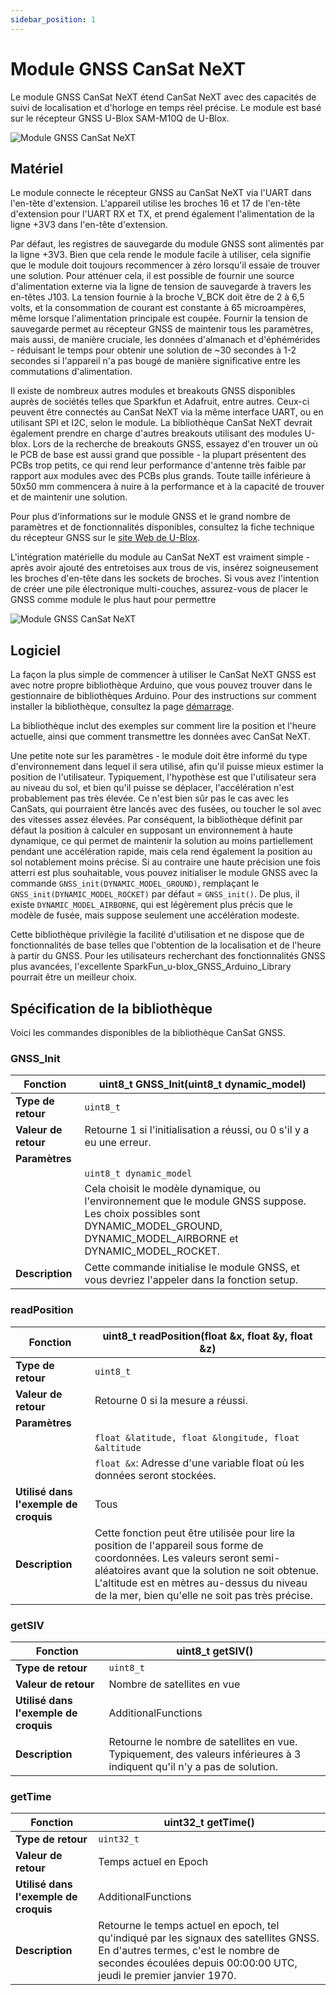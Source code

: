 ```yaml
---
sidebar_position: 1
---
```


# Module GNSS CanSat NeXT

Le module GNSS CanSat NeXT étend CanSat NeXT avec des capacités de suivi de localisation et d'horloge en temps réel précise. Le module est basé sur le récepteur GNSS U-Blox SAM-M10Q de U-Blox.

![Module GNSS CanSat NeXT](./img/GNSS.png)

## Matériel

Le module connecte le récepteur GNSS au CanSat NeXT via l'UART dans l'en-tête d'extension. L'appareil utilise les broches 16 et 17 de l'en-tête d'extension pour l'UART RX et TX, et prend également l'alimentation de la ligne +3V3 dans l'en-tête d'extension.

Par défaut, les registres de sauvegarde du module GNSS sont alimentés par la ligne +3V3. Bien que cela rende le module facile à utiliser, cela signifie que le module doit toujours recommencer à zéro lorsqu'il essaie de trouver une solution. Pour atténuer cela, il est possible de fournir une source d'alimentation externe via la ligne de tension de sauvegarde à travers les en-têtes J103. La tension fournie à la broche V_BCK doit être de 2 à 6,5 volts, et la consommation de courant est constante à 65 microampères, même lorsque l'alimentation principale est coupée. Fournir la tension de sauvegarde permet au récepteur GNSS de maintenir tous les paramètres, mais aussi, de manière cruciale, les données d'almanach et d'éphémérides - réduisant le temps pour obtenir une solution de ~30 secondes à 1-2 secondes si l'appareil n'a pas bougé de manière significative entre les commutations d'alimentation.

Il existe de nombreux autres modules et breakouts GNSS disponibles auprès de sociétés telles que Sparkfun et Adafruit, entre autres. Ceux-ci peuvent être connectés au CanSat NeXT via la même interface UART, ou en utilisant SPI et I2C, selon le module. La bibliothèque CanSat NeXT devrait également prendre en charge d'autres breakouts utilisant des modules U-blox. Lors de la recherche de breakouts GNSS, essayez d'en trouver un où le PCB de base est aussi grand que possible - la plupart présentent des PCBs trop petits, ce qui rend leur performance d'antenne très faible par rapport aux modules avec des PCBs plus grands. Toute taille inférieure à 50x50 mm commencera à nuire à la performance et à la capacité de trouver et de maintenir une solution.

Pour plus d'informations sur le module GNSS et le grand nombre de paramètres et de fonctionnalités disponibles, consultez la fiche technique du récepteur GNSS sur le [site Web de U-Blox](https://www.u-blox.com/en/product/sam-m10q-module).

L'intégration matérielle du module au CanSat NeXT est vraiment simple - après avoir ajouté des entretoises aux trous de vis, insérez soigneusement les broches d'en-tête dans les sockets de broches. Si vous avez l'intention de créer une pile électronique multi-couches, assurez-vous de placer le GNSS comme module le plus haut pour permettre 

![Module GNSS CanSat NeXT](./img/stack.png)

## Logiciel

La façon la plus simple de commencer à utiliser le CanSat NeXT GNSS est avec notre propre bibliothèque Arduino, que vous pouvez trouver dans le gestionnaire de bibliothèques Arduino. Pour des instructions sur comment installer la bibliothèque, consultez la page [démarrage](./../course/lesson1).

La bibliothèque inclut des exemples sur comment lire la position et l'heure actuelle, ainsi que comment transmettre les données avec CanSat NeXT.

Une petite note sur les paramètres - le module doit être informé du type d'environnement dans lequel il sera utilisé, afin qu'il puisse mieux estimer la position de l'utilisateur. Typiquement, l'hypothèse est que l'utilisateur sera au niveau du sol, et bien qu'il puisse se déplacer, l'accélération n'est probablement pas très élevée. Ce n'est bien sûr pas le cas avec les CanSats, qui pourraient être lancés avec des fusées, ou toucher le sol avec des vitesses assez élevées. Par conséquent, la bibliothèque définit par défaut la position à calculer en supposant un environnement à haute dynamique, ce qui permet de maintenir la solution au moins partiellement pendant une accélération rapide, mais cela rend également la position au sol notablement moins précise. Si au contraire une haute précision une fois atterri est plus souhaitable, vous pouvez initialiser le module GNSS avec la commande `GNSS_init(DYNAMIC_MODEL_GROUND)`, remplaçant le `GNSS_init(DYNAMIC_MODEL_ROCKET)` par défaut = `GNSS_init()`. De plus, il existe `DYNAMIC_MODEL_AIRBORNE`, qui est légèrement plus précis que le modèle de fusée, mais suppose seulement une accélération modeste.

Cette bibliothèque privilégie la facilité d'utilisation et ne dispose que de fonctionnalités de base telles que l'obtention de la localisation et de l'heure à partir du GNSS. Pour les utilisateurs recherchant des fonctionnalités GNSS plus avancées, l'excellente SparkFun_u-blox_GNSS_Arduino_Library pourrait être un meilleur choix.

## Spécification de la bibliothèque

Voici les commandes disponibles de la bibliothèque CanSat GNSS.

### GNSS_Init

| Fonction             | uint8_t GNSS_Init(uint8_t dynamic_model)                          |
|----------------------|--------------------------------------------------------------------|
| **Type de retour**   | `uint8_t`                                                          |
| **Valeur de retour** | Retourne 1 si l'initialisation a réussi, ou 0 s'il y a eu une erreur. |
| **Paramètres**       |                                                                    |
|                      | `uint8_t dynamic_model`                                           |
|                      | Cela choisit le modèle dynamique, ou l'environnement que le module GNSS suppose. Les choix possibles sont DYNAMIC_MODEL_GROUND, DYNAMIC_MODEL_AIRBORNE et DYNAMIC_MODEL_ROCKET. |
| **Description**      | Cette commande initialise le module GNSS, et vous devriez l'appeler dans la fonction setup. |

### readPosition

| Fonction             | uint8_t readPosition(float &x, float &y, float &z)          |
|----------------------|--------------------------------------------------------------------|
| **Type de retour**   | `uint8_t`                                                          |
| **Valeur de retour** | Retourne 0 si la mesure a réussi.                           |
| **Paramètres**       |                                                                    |
|                      | `float &latitude, float &longitude, float &altitude`                                    |
|                      | `float &x`: Adresse d'une variable float où les données seront stockées. |
| **Utilisé dans l'exemple de croquis** | Tous                                                  |
| **Description**      | Cette fonction peut être utilisée pour lire la position de l'appareil sous forme de coordonnées. Les valeurs seront semi-aléatoires avant que la solution ne soit obtenue. L'altitude est en mètres au-dessus du niveau de la mer, bien qu'elle ne soit pas très précise. |

### getSIV

| Fonction             | uint8_t getSIV()                  |
|----------------------|--------------------------------------------------------------------|
| **Type de retour**   | `uint8_t`                                                          |
| **Valeur de retour** | Nombre de satellites en vue |
| **Utilisé dans l'exemple de croquis** | AdditionalFunctions                                          |
| **Description**      | Retourne le nombre de satellites en vue. Typiquement, des valeurs inférieures à 3 indiquent qu'il n'y a pas de solution. |

### getTime

| Fonction             | uint32_t getTime()                  |
|----------------------|--------------------------------------------------------------------|
| **Type de retour**   | `uint32_t`                                                          |
| **Valeur de retour** | Temps actuel en Epoch |
| **Utilisé dans l'exemple de croquis** | AdditionalFunctions                                          |
| **Description**      | Retourne le temps actuel en epoch, tel qu'indiqué par les signaux des satellites GNSS. En d'autres termes, c'est le nombre de secondes écoulées depuis 00:00:00 UTC, jeudi le premier janvier 1970. |